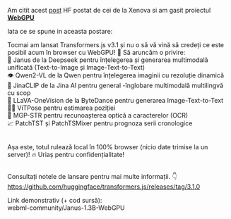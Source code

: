 Am citit acest [post](python/TransformersJS/ReadMe.md.txt) HF postat de cei de la Xenova si am gasit proiectul [**WebGPU**](https://huggingface.co/spaces/webml-community/Janus-1.3B-WebGPU)

Iata ce se spune in aceasta postare:

Tocmai am lansat Transformers.js v3.1 și nu o să vă vină să credeți ce este posibil acum în browser cu WebGPU! 🤯 Să aruncăm o privire:<br/>
🔀 Janus de la Deepseek pentru înțelegerea și generarea multimodală unificată (Text-to-Image și Image-Text-to-Text)<br/>
👁️ Qwen2-VL de la Qwen pentru înțelegerea imaginii cu rezoluție dinamică<br/>
🔢 JinaCLIP de la Jina AI pentru general -înglobare multimodală multilingvă cu scop<br/>
🌋 LLaVA-OneVision de la ByteDance pentru generarea Image-Text-to-Text<br/>
🤸‍♀️ ViTPose pentru estimarea poziției<br/>
📄 MGP-STR pentru recunoașterea optică a caracterelor (OCR)<br/>
📈 PatchTST și PatchTSMixer pentru prognoza serii cronologice<br/><br/>

Așa este, totul rulează local în 100% browser (nicio date trimise la un server)! 🔥 Uriaș pentru confidențialitate!<br/><br/>

Consultați notele de lansare pentru mai multe informații. 👇<br/>
https://github.com/huggingface/transformers.js/releases/tag/3.1.0<br/>


Link demonstrativ (+ cod sursă):<br/>
webml-community/Janus-1.3B-WebGPU
